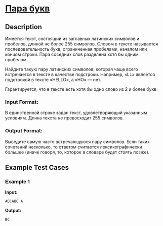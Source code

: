 # [Пара букв](link)

## Description

Имеется текст, состоящий из заглавных латинских символов и пробелов, длиной не более 255 символов. Словом в тексте называется последовательность букв, ограниченная пробелами, началом или концом строки. Пара соседних слов разделена хотя бы одним пробелом.

Найдите такую пару латинских символов, которая чаще всего встречается в тексте в качестве подстроки. Например, «LL» является подстрокой в тексте «HELLO», а «HO» — нет.

Гарантируется, что в тексте есть хотя бы одно слово из 2 и более букв.
### Input Format:

В единственной строке задан текст, удовлетворяющий указанным условиям. Длина текста не превосходит 255 символов.

### Output Format:

Выведите самую часто встречающуюся пару символов. Если таких сочетаний несколько, то ответом считается лексикографически большее (иначе говоря, то, которое в словаре будет стоять позже).

## Example Test Cases

### Example 1

**Input:**
```
ABCABC A

```

**Output:**
```
BC

```

